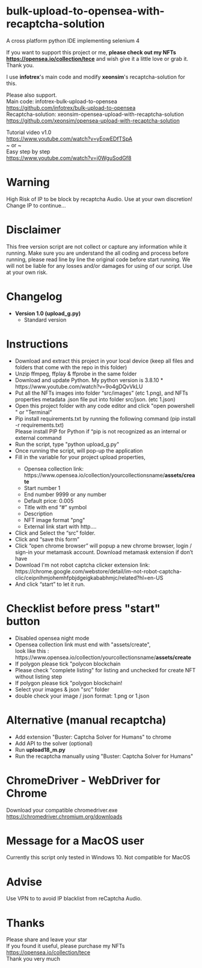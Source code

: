 # bulk-upload-to-opensea-with-recaptcha-solution
A cross platform python IDE implementing selenium 4<BR>

If you want to support this project or me, <b>please check out my NFTs</b> <BR>
<b>https://opensea.io/collection/tece</b> and wish give it a little love or grab it.<BR>
Thank you.

I use <b>infotrex</B>'s main code and modify <b>xeonsim</b>'s recaptcha-solution for this.

Please also support.<br>
Main code: infotrex-bulk-upload-to-opensea https://github.com/infotrex/bulk-upload-to-opensea <BR>
Recaptcha-solution: xeonsim-opensea-upload-with-recaptcha-solution https://github.com/xeonsim/opensea-upload-with-recaptcha-solution<br>


  Tutorial video v1.0<BR>
  https://www.youtube.com/watch?v=yEowEDfTSpA<BR>
  ~ or ~<BR>
  Easy step by step<BR>
  https://www.youtube.com/watch?v=j0WguSodGf8<BR>

# Warning
  High Risk of IP to be block by recaptcha Audio. Use at your own discretion!
  Change IP to continue...
  
# Disclaimer
  This free version script are not collect or capture any information while it running.
  Make sure you are understand the all coding and process before running, please read line by line the original code before start running.
  We will not be liable for any losses and/or damages for using of our script. Use at your own risk.
  
# Changelog
  <ul>
     <li><b>Version 1.0 (upload_g.py)</b>
      <ul>
        <li>Standard version</li>
      </ul></li>
    </li>
  </ul>

# Instructions
<ul>
  <li>Download and extract this project in your local device (keep all files and folders that come with the repo in this folder)</li>
  <li>Unzip ffmpeg, ffplay & ffprobe in the same folder</li>
  <li>Download and update Python. My python version is 3.8.10 * https://www.youtube.com/watch?v=9o4gDQvVkLU</li>
   <li>Put all the NFTs images into folder “src/images” (etc 1.png), and NFTs properties metadata .json file put into folder src/json. (etc 1.json)</li>
   <li>Open this project folder with any code editor and click "open powershell " or "Terminal"</li>
   <li>Pip install requirements.txt by running the following command (pip install -r requirements.txt) <BR>
       Please install PIP for Python if “pip is not recognized as an internal or external command</li>
   <li>Run the script, type "python upload_g.py"</li>
   <li>Once running the script, will pop-up the application </li>
   <li>Fill in the variable for your project upload properties, </li>
     <ul>
       <li>Opensea collection link: https://www.opensea.io/collection/yourcollectionsname/<B>assets/create</b></li>
        <li>Start number 1</li>
        <li>End number 9999 or any number</li>
        <li>Default price: 0.005</li>
        <li>Title with end “#” symbol</li>
        <li>Description</li>
        <li>NFT image format "png"</li>
        <li>External link start with http….</li>
     </ul>
   <li>Click and Select the “src” folder.</li>
   <li>Click and “save this form”</li>
     <li>Click “open chrome browser” will popup a new chrome browser, login / sign-in your metamask account. Download metamask extension if don’t have</li>
     <li>Download I'm not robot captcha clicker extension link: https://chrome.google.com/webstore/detail/im-not-robot-captcha-clic/ceipnlhmjohemhfpbjdgeigkababhmjc/related?hl=en-US</li>
     <li>And click “start” to let it run.</li>
  </ul>

 
# Checklist before press "start" button
 <p><ul>
   <li>Disabled opensea night mode</li>
   <li>Opensea collection link must end with "assets/create", <BR>
     look like this : https://www.opensea.io/collection/yourcollectionsname/<B>assets/create</b></li>
  <li>If polygon please tick "polycon blockchain</li>
  <li>Please check "complete listing" for listing and unchecked for create NFT without listing step</li>
  <li>If polygon please tick "polygon blockchain!</li>
  <li>Select your images & json "src" folder</li>
   <li>double check your image / json format: 1.png or 1.json</li>
   </ul>
  </p>

# Alternative (manual recaptcha)
  <p><ul>
  <li>Add extension "Buster: Captcha Solver for Humans" to chrome</li>
   <li>Add API to the solver (optional)</li>
   <li>Run <b>upload18_m.py</b></li>
   <li>Run the recaptcha manually using "Buster: Captcha Solver for Humans"</b></li>
  </ul>
  </p>
  
# ChromeDriver - WebDriver for Chrome	
Download your compatible chromedriver.exe https://chromedriver.chromium.org/downloads
     
# Message for a MacOS user
Currently this script only tested in Windows 10. Not compatible for MacOS

# Advise
Use VPN to to avoid IP blacklist from reCaptcha Audio.
  
# Thanks
Please share and leave your star<BR>
If you found it useful, please purchase my NFTs <BR>
https://opensea.io/collection/tece <BR>
Thank you very much </p>

